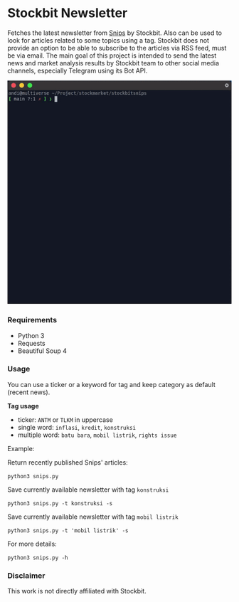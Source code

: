 # Stockbit Newsletter

Fetches the latest newsletter from [Snips](https://snips.stockbit.com/) by Stockbit. Also can be used to look for articles related to some topics using a tag. Stockbit does not provide an option to be able to subscribe to the articles via RSS feed, must be via email. The main goal of this project is intended to send the latest news and market analysis results by Stockbit team to other social media channels, especially Telegram using its Bot API.

![stockbit snips](media/stockbit-snips.gif)

### Requirements

- Python 3
- Requests
- Beautiful Soup 4

### Usage

You can use a ticker or a keyword for tag and keep category as default (recent news).

**Tag usage**

- ticker: `ANTM` or `TLKM` in uppercase
- single word: `inflasi`, `kredit`, `konstruksi`
- multiple word: `batu bara`, `mobil listrik`, `rights issue`

Example:

Return recently published Snips' articles:

```
python3 snips.py
```

Save currently available newsletter with tag `konstruksi`

```
python3 snips.py -t konstruksi -s
```

Save currently available newsletter with tag `mobil listrik`

```
python3 snips.py -t 'mobil listrik' -s
```

For more details:

```
python3 snips.py -h
```

### Disclaimer

This work is not directly affiliated with Stockbit.

